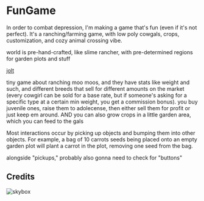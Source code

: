 # FunGame

In order to combat depression, I'm making a game that's fun (even if it's not perfect). It's a ranching/farming game, with low poly cowgals, crops, customization, and cozy animal crossing vibe.

world is pre-hand-crafted, like slime rancher, with pre-determined regions for garden plots and stuff

[jolt](https://godotengine.org/storage/releases/4.4/video/godot_jolt.webm)

tiny game about ranching moo moos, and they have stats like weight and such, and
different breeds that sell for different amounts on the market (every cowgirl
can be sold for a base rate, but if someone's asking for a specific type at a
certain min weight, you get a commission bonus). you buy juvenile ones, raise
them to adolecense, then either sell them for profit or just keep em around.
AND you can also grow crops in a little garden area, which you can feed to the
gals

Most interactions occur by picking up objects and bumping them into other
objects. For example, a bag of 10 carrots seeds being placed onto an empty
garden plot will plant a carrot in the plot, removing one seed from the bag.

alongside "pickups," probably also gonna need to check for "buttons"

## Credits

![skybox](https://sketchfab.com/3d-models/free-skybox-anime-sky-56a60c1d1e8b44eabff138374f996d8f)
